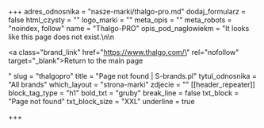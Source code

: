 +++
adres_odnosnika = "nasze-marki/thalgo-pro.md"
dodaj_formularz = false
html_czysty = ""
logo_marki = ""
meta_opis = ""
meta_robots = "noindex, follow"
name = "Thalgo-PRO"
opis_pod_naglowiekm = "It looks like this page does not exist.\n\n    <p><a class=\"brand_link\" href=\"https://www.thalgo.com/\" rel=\"nofollow\" target=\"_blank\">Return to the main page</a></p>"
slug = "thalgopro"
title = "Page not found | S-brands.pl"
tytul_odnosnika = "All brands"
which_layout = "strona-marki"
zdjecie = ""
[[header_repeater]]
block_tag_type = "h1"
bold_txt = "gruby"
break_line = false
txt_block = "Page not found"
txt_block_size = "XXL"
underline = true

+++
